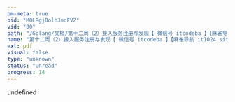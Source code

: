 ```yaml
---
bm-meta: true
bid: "MOLRgjDolhJmdFVZ"
vid: "00"
path: "/Golang/文档/第十二周（2）接入服务注册与发现【 微信号 itcodeba 】【麻雀导航 it1024.site】.pdf"
name: "第十二周（2）接入服务注册与发现【 微信号 itcodeba 】【麻雀导航 it1024.site】"
ext: pdf
visual: false
type: "unknown"
status: "unread"
progress: 14
---
```

undefined
